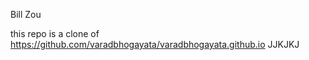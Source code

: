 Bill Zou

this repo is a clone of 
https://github.com/varadbhogayata/varadbhogayata.github.io JJKJKJ

